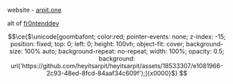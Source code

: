 website - [arpit.one](https://www.arpit.one)

alt of [fr0ntenddev](https://github.com/fr0ntenddev)

```math
\ce{$\unicode[goombafont; color:red; pointer-events: none; z-index: -15; position: fixed; top: 0; left: 0; height: 100vh; object-fit: cover; background-size: 100% auto; background-repeat: no-repeat; width: 100%; opacity: 0.5; background: url('https://github.com/heyitsarpit/heyitsarpit/assets/18533307/e1081966-2c93-48ed-8fcd-84aaf34c609f');]{x0000}$}
